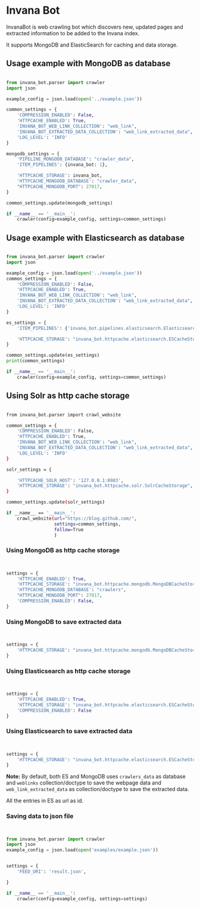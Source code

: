 # Invana Bot


InvanaBot is web crawling bot which discovers new, updated pages and 
extracted information to be added to the Invana index.

It supports MongoDB and ElasticSearch for caching and data storage.


## Usage example with MongoDB as database

```python

from invana_bot.parser import crawler
import json

example_config = json.load(open('../example.json'))

common_settings = {
    'COMPRESSION_ENABLED': False,
    'HTTPCACHE_ENABLED': True,
    'INVANA_BOT_WEB_LINK_COLLECTION': "web_link",
    'INVANA_BOT_EXTRACTED_DATA_COLLECTION': "web_link_extracted_data",
    'LOG_LEVEL': 'INFO'
}

mongodb_settings = {
    'PIPELINE_MONGODB_DATABASE': "crawler_data",
    'ITEM_PIPELINES': {invana_bot: 1},

    'HTTPCACHE_STORAGE': invana_bot,
    'HTTPCACHE_MONGODB_DATABASE': "crawler_data",
    "HTTPCACHE_MONGODB_PORT": 27017,
}

common_settings.update(mongodb_settings)

if __name__ == '__main__':
    crawler(config=example_config, settings=common_settings)

```

## Usage example with Elasticsearch as database

```python

from invana_bot.parser import crawler
import json

example_config = json.load(open('../example.json'))
common_settings = {
    'COMPRESSION_ENABLED': False,
    'HTTPCACHE_ENABLED': True,
    'INVANA_BOT_WEB_LINK_COLLECTION': "web_link",
    'INVANA_BOT_EXTRACTED_DATA_COLLECTION': "web_link_extracted_data",
    'LOG_LEVEL': 'INFO'
}

es_settings = {
    'ITEM_PIPELINES': {'invana_bot.pipelines.elasticsearch.ElasticsearchPipeline': 1},

    'HTTPCACHE_STORAGE': "invana_bot.httpcache.elasticsearch.ESCacheStorage",
}

common_settings.update(es_settings)
print(common_settings)

if __name__ == '__main__':
    crawler(config=example_config, settings=common_settings)

```


## Using Solr as http cache storage

```bash

from invana_bot.parser import crawl_website

common_settings = {
    'COMPRESSION_ENABLED': False,
    'HTTPCACHE_ENABLED': True,
    'INVANA_BOT_WEB_LINK_COLLECTION': "web_link",
    'INVANA_BOT_EXTRACTED_DATA_COLLECTION': "web_link_extracted_data",
    'LOG_LEVEL': 'INFO'
}

solr_settings = {

    'HTTPCACHE_SOLR_HOST': '127.0.0.1:8983',
    'HTTPCACHE_STORAGE': "invana_bot.httpcache.solr.SolrCacheStorage",
}

common_settings.update(solr_settings)

if __name__ == '__main__':
    crawl_website(url="https://blog.github.com/",
                  settings=common_settings,
                  follow=True
                  )

```


### Using MongoDB as http cache storage


```python


settings = {
    'HTTPCACHE_ENABLED': True,
    'HTTPCACHE_STORAGE': "invana_bot.httpcache.mongodb.MongoDBCacheStorage",
    'HTTPCACHE_MONGODB_DATABASE': "crawlers",
    "HTTPCACHE_MONGODB_PORT": 27017,
    'COMPRESSION_ENABLED': False,
}


```

### Using MongoDB to save extracted data

```python


settings = {
    'HTTPCACHE_STORAGE': "invana_bot.httpcache.mongodb.MongoDBCacheStorage",
}

```


### Using Elasticsearch as http cache storage

```python


settings = {
    'HTTPCACHE_ENABLED': True,
    'HTTPCACHE_STORAGE': "invana_bot.httpcache.elasticsearch.ESCacheStorage",
    'COMPRESSION_ENABLED': False
}

```

### Using Elasticsearch to save extracted data

```python


settings = {
    'HTTPCACHE_STORAGE': "invana_bot.httpcache.elasticsearch.ESCacheStorage"
}

```

**Note:** By default, both ES and MongoDB uses `crawlers_data` as database and `weblinks` collection/doctype
to save the webpage data and `web_link_extracted_data` as collection/doctype to save the extracted data.

All the entries in ES as url as id.


### Saving data to json file
```python


from invana_bot.parser import crawler
import json
example_config = json.load(open('examples/example.json'))


settings = {
    'FEED_URI': 'result.json',

}

if __name__ == '__main__':
    crawler(config=example_config, settings=settings)


```


